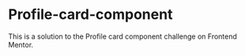 # Profile-card-component
This is a solution to the Profile card component challenge on Frontend Mentor.
